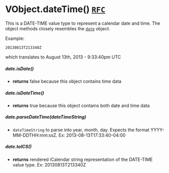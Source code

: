 # VObject.dateTime() [`RFC`](http://tools.ietf.org/html/rfc5545#section-3.3.5)

This is a DATE-TIME value type to represent a calendar date and time. The object methods closely resembles the [`date`](./date.md) object.

Example:

```
20130813T213340Z
```

which translates to August 13th, 2013 - 9:33:40pm UTC

##### date.isDate()

- **returns** false because this object contains time data

##### date.isDateTime()

- **returns** true because this object contains both date and time data

##### date.parseDateTime(dateTimeString)

- `dateTimeString` to parse into year, month, day. Expects the format YYYY-MM-DDTHH:mm:ssZ. Ex: 2013-08-13T17:33:40-04:00

##### date.toICS()

- **returns** rendered iCalendar string representation of the DATE-TIME value type. Ex: 20130813T213340Z
